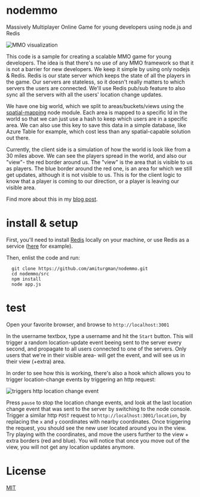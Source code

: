# nodemmo
Massively Multiplayer Online Game for young developers using node.js and Redis

![MMO visualization](https://github.com/amiturgman/nodemmo/raw/master/img/simulation.png "MMO visualization")

This code is a sample for creating a scalable MMO game for young developers. The idea is that there's no use of any MMO framework so that it is not a barrier for new developers.
We keep it simple by using only nodejs & Redis.
Redis is our state server which keeps the state of all the players in the game. Our servers are stateless, so it doesn't really matters to which servers the users are connected.
We'll use Redis pub/sub feature to also sync all the servers with all the users' location change updates.

We have one big world, which we split to areas/buckets/views using the [spatial-mapping](https://github.com/amiturgman/spatial-mapping) node module. Each area is mapped to a specific Id in the world
so that we can just use a hash to keep which users are in a specific area. We can also use this key to save this data in a simple database, like Azure Table for example, which cost less than any spatial-capable solution out there.

Currently, the client side is a simulation of how the world is look like from a 30 miles above.
We can see the players spread in the world, and also our "view"- the red border around us.
The "view" is the area that is visible to us as players. The blue border around the red one, is an area for which we still get updates, although it is not visible to us.
This is for the client logic to know that a player is coming to our direction, or a player is leaving our visible area.

Find more about this in my [blog post](http://todo-add-url.com).

# install & setup

First, you'll need to install [Redis](http://redis.io/download) locally on your machine, or use Redis as a service ([here](http://azure.microsoft.com/en-us/services/cache/) for example).

Then, enlist the code and run:
```
  git clone https://github.com/amiturgman/nodemmo.git
  cd nodemmo/src
  npm install
  node app.js
```

# test
Open your favorite browser, and browse to `http://localhost:3001`

In the username textbox, type a username and hit the `Start` button.
This will trigger a random location-update event beeing sent to the server every second, and propagate to all users connected to one of the servers.
Only users that we're in their visible area- will get the event, and will see us in their view (+extra) area.

In order to see how this is working, there's also a hook which allows you to trigger location-change events by triggering an http request:

![triggers http location change event](https://github.com/amiturgman/nodemmo/raw/master/img/http-location.png "triggers http location change event")

Press `pause` to stop the location change events, and look at the last location change event that was sent to the server by switching to the node console.
Trigger a similar http `POST` request to `http://localhost:3001/location`, by replacing the `x` and `y` coordinates with nearby coordinates.
Once triggering the request, you should see the new user located around you in the view. Try playing with the coordinates, and move the users further to the view + extra borders (red and blue).
You will notice that once you move out of the view, you will not get any location updates anymore.



# License
[MIT](LICENSE)
